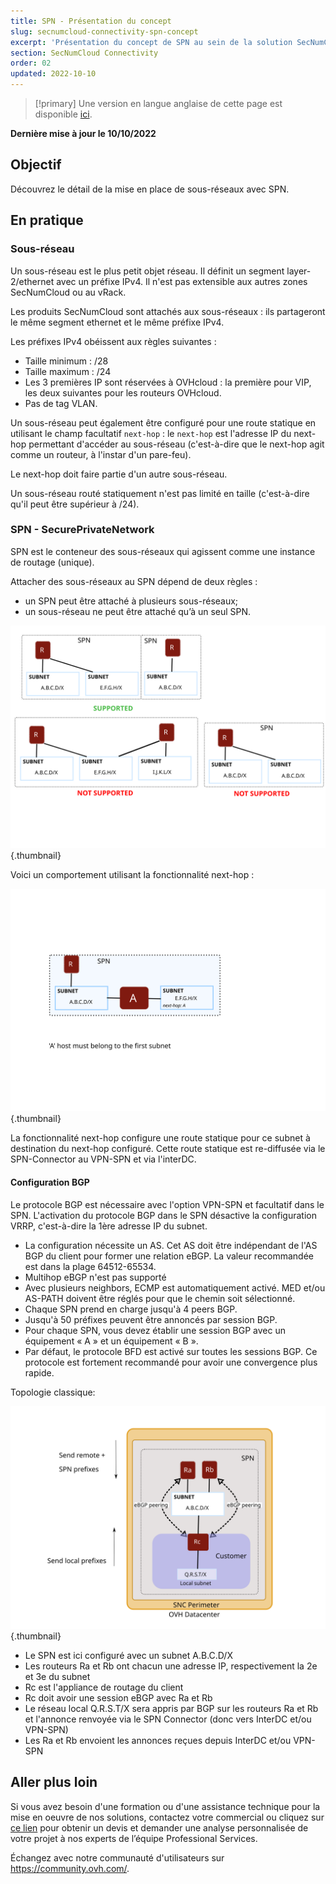 ```yaml
---
title: SPN - Présentation du concept
slug: secnumcloud-connectivity-spn-concept
excerpt: 'Présentation du concept de SPN au sein de la solution SecNumCloud Connectivity'
section: SecNumCloud Connectivity
order: 02
updated: 2022-10-10
---
```


> [!primary]
> Une version en langue anglaise de cette page est disponible [ici](https://docs.ovh.com/gb/en/network-ip/secnumcloud-connectivity-spn-concept/).
>

**Dernière mise à jour le 10/10/2022**

## Objectif

Découvrez le détail de la mise en place de sous-réseaux avec SPN.

## En pratique

### Sous-réseau

Un sous-réseau est le plus petit objet réseau. Il définit un segment layer-2/ethernet avec un préfixe IPv4. Il n'est pas extensible aux autres zones SecNumCloud ou au vRack.

Les produits SecNumCloud sont attachés aux sous-réseaux : ils partageront le même segment ethernet et le même préfixe IPv4.

Les préfixes IPv4 obéissent aux règles suivantes :

* Taille minimum : /28
* Taille maximum : /24
* Les 3 premières IP sont réservées à OVHcloud : la première pour VIP, les deux suivantes pour les routeurs OVHcloud.
* Pas de tag VLAN.

Un sous-réseau peut également être configuré pour une route statique en utilisant le champ facultatif `next-hop` : le `next-hop` est l'adresse IP du next-hop permettant d'accéder au sous-réseau (c'est-à-dire que le next-hop agit comme un routeur, à l'instar d'un pare-feu). 

Le next-hop doit faire partie d'un autre sous-réseau.

Un sous-réseau routé statiquement n'est pas limité en taille (c'est-à-dire qu'il peut être supérieur à /24).

### SPN - SecurePrivateNetwork

SPN est le conteneur des sous-réseaux qui agissent comme une instance de routage (unique).

Attacher des sous-réseaux au SPN dépend de deux règles :

* un SPN peut être attaché à plusieurs sous-réseaux;
* un sous-réseau ne peut être attaché qu’à un seul SPN.

![Règles de sous-réseau SPN](images/SNC-SPN-GW-Support.svg){.thumbnail}

Voici un comportement utilisant la fonctionnalité next-hop :

![fonctionnalité next-hop](images/SNC-SPN-Subnet-NH.svg){.thumbnail}

La fonctionnalité next-hop configure une route statique pour ce subnet à destination du next-hop configuré. Cette route statique est re-diffusée via le SPN-Connector au VPN-SPN et via l'interDC.

#### Configuration BGP

Le protocole BGP est nécessaire avec l'option VPN-SPN et facultatif dans le SPN. L'activation du protocole BGP dans le SPN désactive la configuration VRRP, c'est-à-dire la 1ère adresse IP du subnet.

* La configuration nécessite un AS. Cet AS doit être indépendant de l'AS BGP du client pour former une relation eBGP.
La valeur recommandée est dans la plage 64512-65534.
* Multihop eBGP n'est pas supporté
* Avec plusieurs neighbors, ECMP est automatiquement activé. MED et/ou AS-PATH doivent être réglés pour que le chemin soit sélectionné.
* Chaque SPN prend en charge jusqu'à 4 peers BGP.
* Jusqu'à 50 préfixes peuvent être annoncés par session BGP.
* Pour chaque SPN, vous devez établir une session BGP avec un équipement « A » et un équipement « B ».
* Par défaut, le protocole BFD est activé sur toutes les sessions BGP. Ce protocole est fortement recommandé pour avoir une convergence plus rapide.

Topologie classique:

![Topologie BGP](images/SNC-SPN-BGP-v0.svg){.thumbnail}

* Le SPN est ici configuré avec un subnet A.B.C.D/X
* Les routeurs Ra et Rb ont chacun une adresse IP, respectivement la 2e et 3e du subnet
* Rc est l'appliance de routage du client
* Rc doit avoir une session eBGP avec Ra et Rb
* Le réseau local Q.R.S.T/X sera appris par BGP sur les routeurs Ra et Rb et l'annonce renvoyée via le SPN Connector (donc vers InterDC et/ou VPN-SPN)
* Les Ra et Rb envoient les annonces reçues depuis InterDC et/ou VPN-SPN

## Aller plus loin

Si vous avez besoin d'une formation ou d'une assistance technique pour la mise en oeuvre de nos solutions, contactez votre commercial ou cliquez sur [ce lien](https://www.ovhcloud.com/fr/professional-services/) pour obtenir un devis et demander une analyse personnalisée de votre projet à nos experts de l’équipe Professional Services. 

Échangez avec notre communauté d'utilisateurs sur <https://community.ovh.com/>.
